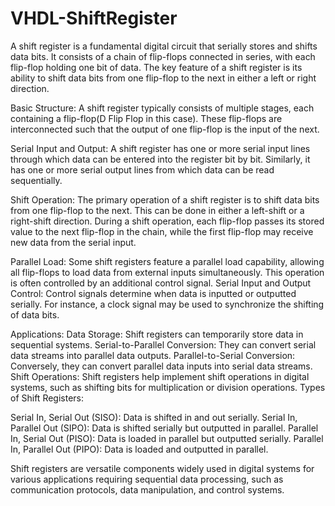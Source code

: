 # VHDL-ShiftRegister
A shift register is a fundamental digital circuit that serially stores and shifts data bits. It consists of a chain of flip-flops connected in series, with each flip-flop holding one bit of data. The key feature of a shift register is its ability to shift data bits from one flip-flop to the next in either a left or right direction.

Basic Structure: A shift register typically consists of multiple stages, each containing a flip-flop(D Flip Flop in this case). These flip-flops are interconnected such that the output of one flip-flop is the input of the next.

Serial Input and Output: A shift register has one or more serial input lines through which data can be entered into the register bit by bit. Similarly, it has one or more serial output lines from which data can be read sequentially.

Shift Operation: The primary operation of a shift register is to shift data bits from one flip-flop to the next. This can be done in either a left-shift or a right-shift direction. During a shift operation, each flip-flop passes its stored value to the next flip-flop in the chain, while the first flip-flop may receive new data from the serial input.

Parallel Load: Some shift registers feature a parallel load capability, allowing all flip-flops to load data from external inputs simultaneously. This operation is often controlled by an additional control signal. Serial Input and Output Control: Control signals determine when data is inputted or outputted serially. For instance, a clock signal may be used to synchronize the shifting of data bits.

Applications:
Data Storage: Shift registers can temporarily store data in sequential systems.
Serial-to-Parallel Conversion: They can convert serial data streams into parallel data outputs.
Parallel-to-Serial Conversion: Conversely, they can convert parallel data inputs into serial data streams.
Shift Operations: Shift registers help implement shift operations in digital systems, such as shifting bits for multiplication or division operations.
Types of Shift Registers:

Serial In, Serial Out (SISO): Data is shifted in and out serially.
Serial In, Parallel Out (SIPO): Data is shifted serially but outputted in parallel.
Parallel In, Serial Out (PISO): Data is loaded in parallel but outputted serially.
Parallel In, Parallel Out (PIPO): Data is loaded and outputted in parallel.

Shift registers are versatile components widely used in digital systems for various applications requiring sequential data processing, such as communication protocols, data manipulation, and control systems.
